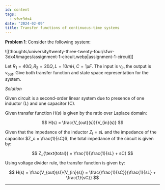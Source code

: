 ```yaml
---
id: content
tags:
  - sfwr3dx4
date: "2024-02-09"
title: Transfer functions of continuous-time systems
---
```


**Problem 1**: Consider the following system:

![[thoughts/university/twenty-three-twenty-four/sfwr-3dx4/images/assignment-1-circuit.webp|assignment-1-circuit]]

Let $R_1 = 40\Omega, R_2 = 20\Omega, L = 10mH, C= 1\mu F$. The input is $v_{in}$ the output is $v_{out}$. Give both transfer function and state space representation for the system.

_Solution_

Given circuit is a second-order linear system due to presence of one inductor (L) and one capacitor (C).

Given transfer function $H(s)$ is given by the ratio over Laplace domain:

$$
H(s) = \frac{V_{out}(s)}{V_{in}(s)}
$$

Given that the impedance of the inductor $Z_l = sL$ and the impedance of the capacitor $Z_c = \frac{1}{sC}$, the total impedance of the circuit is given by:

$$
Z_{\text{total}} = \frac{1}{\frac{1}{sL} + sC}
$$

Using voltage divider rule, the transfer function is given by:

$$
H(s) = \frac{V_{out}(s)}{V_{in}(s)} = \frac{\frac{1}{sC}}{\frac{1}{sL} + \frac{1}{sC}}
$$

---
